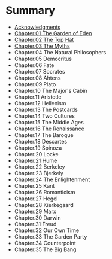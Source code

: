 # Summary

* [Acknowledgments](README.md)
* [Chapter.01 The Garden of Eden](chapter1.md)
* [Chapter.02 The Top Hat](chapter02-the-top-hat.md)
* [Chapter.03 The Myths](chapter03-the-myths.md)
* Chapter.04 The Natural Philosophers
* Chapter.05 Democritus
* Chapter.06 Fate
* Chapter.07 Socrates
* Chapter.08 Ahtens
* Chapter.09 Plato
* Chapter.10 The Major's Cabin
* Chapter.11 Aristotle
* Chapter.12 Hellenism
* Chapter.13 The Postcards
* Chapter.14 Two Cultures
* Chapter.15 The Middle Ages
* Chapter.16 The Renaissance
* Chapter.17 The Baroque
* Chapter.18 Descartes
* Chapter.19 Spinoza
* Chapter.20 Locke
* Chapter.21 Hume
* Chapter.22 Berkeley
* Chapter.23 Bjerkely
* Chapter.24 The Enlightenment
* Chapter.25 Kant
* Chapter.26 Romanticism
* Chapter.27 Hegel
* Chapter.28 Kierkegaard
* Chapter.29 Marx
* Chapter.30 Darwin
* Chapter.31 Freud
* Chapter.32 Our Own Time
* Chapter.33 The Garden Party
* Chapter.34 Counterpoint
* Chapter.35 The Big Bang

